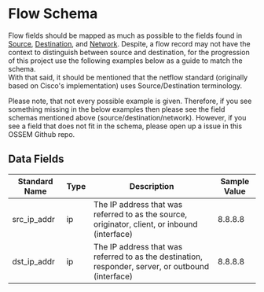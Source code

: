 # Flow Schema

Flow fields should be mapped as much as possible to the fields found in [Source](source.md), [Destination](destination.md), and [Network](network.md). Despite, a flow record may not have the context to distinguish between source and destination, for the progression of this project use the following examples below as a guide to match the schema.  
With that said, it should be mentioned that the netflow standard (originally based on Cisco's implementation) uses Source/Destination terminology.  

Please note, that not every possible example is given. Therefore, if you see something missing in the below examples then please see the field schemas mentioned above (source/destination/network). However, if you see a field that does not fit in the schema, please open up a issue in this OSSEM Github repo. 

## Data Fields

| Standard Name | Type | Description | Sample Value |
|--------|---------|-------|-------|
| src_ip_addr | ip | The IP address that was referred to as the source, originator, client, or inbound (interface) | 8.8.8.8 |
| dst_ip_addr | ip | The IP address that was referred to as the destination, responder, server, or outbound (interface) | 8.8.8.8 |